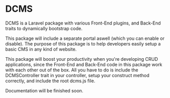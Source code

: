 # DCMS
DCMS is a Laravel package with various Front-End plugins, and Back-End traits to dynamically bootstrap code.

This package will include a separate portal aswell (which you can enable or disable).
The purpose of this package is to help developers easily setup a basic CMS in any kind of website.

This package will boost your productivity when you're developing CRUD applications, since the Front-End and Back-End code in this package work with each other out of the box. All you have to do is include the DCMSController trait in your controller, setup your construct method correctly, and include the root dcms.js file.

Documentation will be finished soon.
